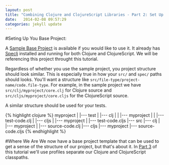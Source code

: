 ```yaml
---
layout: post
title: "Combining Clojure and ClojureScript Libraries - Part 2: Set Up Your Base Project"
date:   2014-02-08 09:57:29
categories: jekyll update
---
```


[8thLight]: https://8thlight.com
[speclj]:    https://github.com/slagyr/speclj 
[sample_project]: https://github.com/AndrewZures/combining_clj_cljs_libraries/tree/base_project
[part_3]: http://localhost:4000/jekyll/update/2014/02/08/clj-cljs-pt3-dividing-profiles.html

#Seting Up You Base Project:

A [Sample Base Project][sample_project] is available if you would like to use it.  It already has [Speclj][speclj] installed and running for both Clojure and ClojureScript.  We will be referencing this project throught this tutorial.  

Regardless of whether you use the sample project, you project structure should look similar.  This is especially true in how your `src/` and `spec/` paths should looks.  You'll want a structure like `src/file-type/project-name/code.file-type`.  For example, in the sample project we have `src/clj/myproject/core.clj` for Clojure source and `src/cljs/myproject/core.cljs` for the ClojureScript source. 

A similar structure should be used for your tests.


{% highlight clojure %}
myproject
   |
   |--- test
   |     |--- clj
   |     |    |--- myproject
   |     |            |--- test-code.clj
   |     |--- cljs
   |           |--- myproject
   |                   |--- test-code.cljs
   |--- src
         |--- clj
         |     |--- myproject
         |             |--- source-code.clj
         |--- cljs
              |--- myproject
                       |--- source-code.cljs
{% endhighlight %}

#Where We Are
We now have a base project template that can be used to get a sense of the structure of our project, but that's about it.  In [Part 3][part_3] of this tutorial we'll use profiles separate our Clojure and ClojureScript classpaths.
